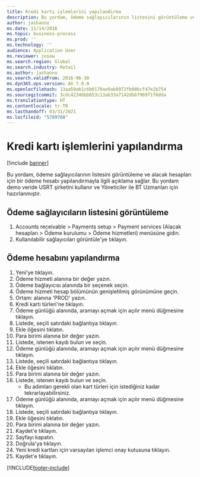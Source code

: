 ```yaml
---
title: Kredi kartı işlemlerini yapılandırma
description: Bu yordam, ödeme sağlayıcılarının listesini görüntüleme ve alacak hesapları için bir ödeme hesabı yapılandırmayla ilgili açıklama sağlar.
author: jashanno
ms.date: 11/14/2016
ms.topic: business-process
ms.prod: ''
ms.technology: ''
audience: Application User
ms.reviewer: josaw
ms.search.region: Global
ms.search.industry: Retail
ms.author: jashanno
ms.search.validFrom: 2016-06-30
ms.dyn365.ops.version: AX 7.0.0
ms.openlocfilehash: 13aa59ab1c6b0170ae9ab8972fb00bcf47e2b754
ms.sourcegitcommit: 3cdc42346bb653c13ab33a7142dbb7969f1f6dda
ms.translationtype: HT
ms.contentlocale: tr-TR
ms.lasthandoff: 03/31/2021
ms.locfileid: "5789768"
---
```

# <a name="configure-credit-card-processing"></a>Kredi kartı işlemlerini yapılandırma

[!include [banner](../includes/banner.md)]

Bu yordam, ödeme sağlayıcılarının listesini görüntüleme ve alacak hesapları için bir ödeme hesabı yapılandırmayla ilgili açıklama sağlar. Bu yordam demo veride USRT şirketini kullanır ve Yöneticiler ile BT Uzmanları için hazırlanmıştır.


## <a name="view-a-list-of-payment-providers"></a>Ödeme sağlayıcıların listesini görüntüleme
1. Accounts receivable > Payments setup > Payment services (Alacak hesapları > Ödeme kurulumu > Ödeme hizmetleri) menüsüne gidin.
2. Kullanılabilir sağlayıcıları görüntüle'ye tıklayın.

## <a name="configure-payment-account"></a>Ödeme hesabını yapılandırma
1. Yeni'ye tıklayın.
2. Ödeme hizmeti alanına bir değer yazın.
3. Ödeme bağlayıcısı alanında bir seçenek seçin.
4. Ödeme hizmeti hesap bölümünün genişletilmiş görünümüne geçin.
5. Ortam: alanına 'PROD' yazın.
6. Kredi kartı türleri'ne tıklayın.
7. Ödeme günlüğü alanında, aramayı açmak için açılır menü düğmesine tıklayın.
8. Listede, seçili satırdaki bağlantıya tıklayın.
9. Ekle öğesini tıklatın.
10. Para birimi alanına bir değer yazın.
11. Listede, istenen kaydı bulun ve seçin.
12. Ödeme günlüğü alanında, aramayı açmak için açılır menü düğmesine tıklayın.
13. Listede, seçili satırdaki bağlantıya tıklayın.
14. Ekle öğesini tıklatın.
15. Para birimi alanına bir değer yazın.
16. Listede, istenen kaydı bulun ve seçin.
    * Bu adımları gerekli olan kart türleri için istediğiniz kadar tekrarlayabilirsiniz.  
17. Ödeme günlüğü alanında, aramayı açmak için açılır menü düğmesine tıklayın.
18. Listede, seçili satırdaki bağlantıya tıklayın.
19. Ekle öğesini tıklatın.
20. Para birimi alanına bir değer yazın.
21. Kaydet'e tıklayın.
22. Sayfayı kapatın.
23. Doğrula'ya tıklayın.
24. Yeni kredi kartları için varsayılan işlemci onay kutusuna tıklayın.
25. Kaydet'e tıklayın.



[!INCLUDE[footer-include](../../includes/footer-banner.md)]